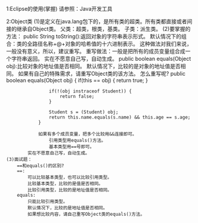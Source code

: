 1:Eclipse的使用(掌握)
	请参照：Java开发工具

2:Object类
	(1)是定义在java.lang包下的，是所有类的超类。所有类都直接或者间接的继承自Object类。
		父类：超类，根类，基类。
		子类：派生类。
	(2)要掌握的方法：
		public String toString():返回对象的字符串表示形式。
			默认情况下的组合：类的全路径名称+@+对象的哈希值的十六进制表示。
			这种做法对我们来说，一般没有意义，所以，建议重写。
			重写做法：一般是把所有的成员变量组合成一个字符串返回。
			实在不愿意自己写，自动生成。
		public boolean equals(Object obj):比较对象的地址值是否相同。
			默认情况下，比较的是对象的地址值是否相同。
			如果有自己的特殊需求，请重写Object类的该方法。
			怎么重写呢?
				public boolean equals(Object obj) {
					if(this == obj) {
						return true;
					}

					if(!(obj instraceof Student)) {
						return false;
					}

					Student s = (Student) obj;
					return this.name.equals(s.name) && this.age == s.age;
				}

				如果有多个成员变量，把多个比较用&&连接即可。
					引用类型用equals()方法。
					基本类型用==号即可。
			实在不愿意自己写，自动生成。
	(3)面试题：
		==和equals()的区别?
		==:
			可以比较基本类型，也可以比较引用类型。
			比较基本类型，比较的是值是否相同。
			比较引用类型，比较的是地址值是否相同。
		equals:
			只能比较引用类型。
			默认情况下，比较的是地址值是否相同。
			如果想比较内容，请自己重写Object类的equals()方法。